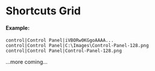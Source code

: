 # Shortcuts Grid

#### Example:

```
control|Control Panel|iVBORw0KGgoAAAA...
control|Control Panel|C:\Images\Control-Panel-128.png
control|Control Panel|Control-Panel-128.png
```

...more coming...

